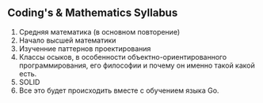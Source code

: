 ## Coding's & Mathematics Syllabus
1. Средняя математика (в основном повторение)
2. Начало высшей математики
3. Изученние паттернов проектирования
4. Классы осыков, в особенности объектно-ориентированного программирования, его философии и почему он именно такой какой есть.
5.  SOLID
6. Все это будет происходить вместе с обучением языка Go.
<!--stackedit_data:
eyJoaXN0b3J5IjpbMTk2NzY3MDk5NF19
-->